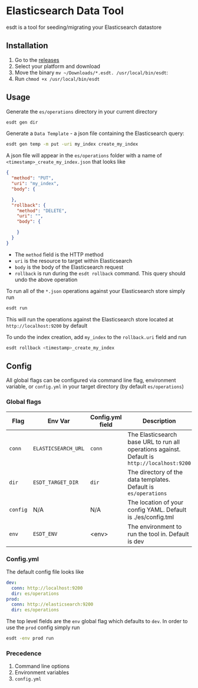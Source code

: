 # Elasticsearch Data Tool
esdt is a tool for seeding/migrating your Elasticsearch datastore

## Installation
1. Go to the [releases](https://github.com/homee-engineering/esdt/releases)
1. Select your platform and download
1. Move the binary `mv ~/Downloads/*.esdt. /usr/local/bin/esdt`:
1. Run `chmod +x /usr/local/bin/esdt`

## Usage

Generate the `es/operations` directory in your current directory
```bash
esdt gen dir
```
Generate a `Data Template` - a json file containing the Elasticsearch query:
```bash
esdt gen temp -m put -uri my_index create_my_index
``` 
A json file will appear in the `es/operations` folder with a name of `<timestamp>_create_my_index.json`
that looks like
```json
{
  "method": "PUT",
  "uri": "my_index",
  "body": {

  },
  "rollback": {
    "method": "DELETE",
    "uri": "",
    "body": {

    }
  }
}
```
* The `method` field is the HTTP method
* `uri` is the resource to target within Elasticsearch
* `body` is the body of the Elasticsearch request
* `rollback` is run during the `esdt rollback` command. This query should undo the above operation

To run all of the `*.json` operations against your Elasticsearch store simply run
```bash
esdt run
``` 
This will run the operations against the Elasticsearch store located at `http://localhost:9200` by default

To undo the index creation, add `my_index` to the `rollback.uri` field and run
```bash
esdt rollback <timestamp>_create_my_index
```

## Config

All global flags can be configured via command line flag, environment variable, or `config.yml` in your target
directory (by default `es/operations`)

### Global flags
| Flag     | Env Var             | Config.yml field | Description                                                                                  |
|----------|---------------------|------------------|----------------------------------------------------------------------------------------------|
| `conn`   | `ELASTICSEARCH_URL` | `conn`           | The Elasticsearch base URL to run all operations against. Default is `http://localhost:9200` |
| `dir`    | `ESDT_TARGET_DIR`   | `dir`            | The directory of the data templates. Default is `es/operations`                              |
| `config` | N/A                 | N/A              | The location of your config YAML. Default is ./es/config.tml                                 |
| `env`    | `ESDT_ENV`          | <env\>           | The environment to run the tool in. Default is dev                                           |

### Config.yml
The default config file looks like
```yaml
dev:
  conn: http://localhost:9200
  dir: es/operations
prod:
  conn: http://elasticsearch:9200
  dir: es/operations
```
The top level fields are the `env` global flag which defaults to `dev`. In order to use the `prod` config simply
run
```bash
esdt -env prod run
```

### Precedence
1. Command line options
1. Environment variables
1. `config.yml`